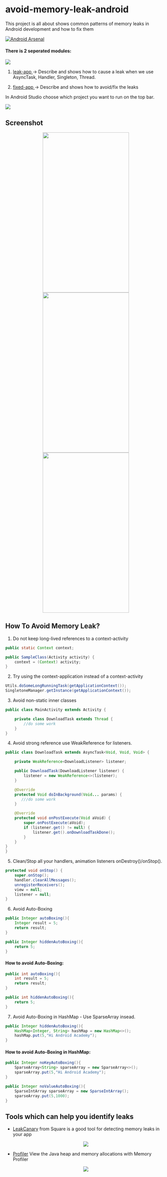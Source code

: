 # avoid-memory-leak-android

This project is all about shows common patterns of memory leaks in Android development and how to fix them

 [![Android Arsenal]( https://img.shields.io/badge/Android%20Arsenal-avoid--memory--leak--android-green.svg?style=flat )]( https://android-arsenal.com/details/1/6887 )
   
 #### There is 2 seperated modules:  
 <img src="https://i.ibb.co/jgMyJ3H/Screen-Shot-2019-05-29-at-17-52-56.png"/>
  



  1. [leak-app ](https://github.com/AliAsadi/avoid-memory-leak-android/tree/master/leak-app/src/main/java/aliasadi/memoryleak/leak)-> Describe and shows how to cause a leak when we use AsyncTask, Handler, Singleton, Thread.


 2. [fixed-app ](https://github.com/AliAsadi/avoid-memory-leak-android/tree/master/fixed-app/src/main/java/aliasadi/memoryleak/fixed)-> Describe and shows how to avoid/fix the leaks

In Android Studio choose which project you want to run on the top bar.

<img src="https://i.ibb.co/B4pZwYc/Screen-Shot-2019-05-29-at-17-48-53.png"/>

<p align="left">
</p>

 ## Screenshot
<p align="center">
<img src="https://github.com/AliAsadi/avoid-memory-leak-android/blob/master/screenshot/fixed-app.png" height="500" width="270">
<img src="https://github.com/AliAsadi/avoid-memory-leak-android/blob/master/screenshot/dump-memory.png" height="500" width="270">
<img src="https://github.com/AliAsadi/avoid-memory-leak-android/blob/master/screenshot/leaks.png" height="500" width="270">
</p>


## How To Avoid Memory Leak?

1. Do not keep long-lived references to a context-activity

```Java
public static Context context;

public SampleClass(Activity activity) {
    context = (Context) activity;
}
```


2. Try using the context-application instead of a context-activity

```Java
Utils.doSomeLongRunningTask(getApplicationContext());
SingletoneManager.getInstance(getApplicationContext());
```

3. Avoid non-static inner classes

```Java
public class MainActivity extends Activity {

    private class DownloadTask extends Thread {
        //do some work 
    }
}
```

4. Avoid strong reference use WeakReference for listeners.

```Java
public class DownloadTask extends AsyncTask<Void, Void, Void> {

    private WeakReference<DownloadListener> listener;

    public DownloadTask(DownloadListener listener) {
        listener = new WeakReference<>(listener);
    }

    @Override
    protected Void doInBackground(Void... params) {
       ///do some work
    }

    @Override
    protected void onPostExecute(Void aVoid) {
        super.onPostExecute(aVoid);
        if (listener.get() != null) {
            listener.get().onDownloadTaskDone();
        }
    }
}
}
```

5. Clean/Stop all your handlers, animation listeners onDestroy()/onStop().

```Java
protected void onStop() {
    super.onStop();
    handler.clearAllMessages();
    unregisterReceivers();
    view = null;
    listener = null;
}
```

6. Avoid Auto-Boxing

```Java
public Integer autoBoxing(){
    Integer result = 5;
    return result;
}
```

```Java
public Integer hiddenAutoBoxing(){
    return 5;
}
```
#### How to avoid Auto-Boxing:

```Java
public int autoBoxing(){
    int result = 5;
    return result;
}
```

```Java
public int hiddenAutoBoxing(){
    return 5;
}
```

7. Avoid Auto-Boxing in HashMap - Use SparseArray insead.

```Java
public Integer hiddenAutoBoxing(){
    HashMap<Integer, String> hashMap = new HashMap<>();
    hashMap.put(5,"Hi Android Academy");
}
```

#### How to avoid Auto-Boxing in HashMap:
 
```Java
public Integer noKeyAutoBoxing(){
    SparseArray<String> sparseArray = new SparseArray<>();
    sparseArray.put(5,"Hi Android Academy");
}
```

```Java
public Integer noValueAutoBoxing(){
    SparseIntArray sparseArray = new SparseIntArray();
    sparseArray.put(5,1000);
}
```

##  Tools which can help you identify leaks

* [LeakCanary](https://github.com/square/leakcanary) from Square is a good tool for detecting memory leaks in your app 

<p align="center">
<img src="https://github.com/AliAsadi/avoid-memory-leak-android/blob/master/screenshot/leakcanary.png"/>
</p>

* [Profiler](https://developer.android.com/studio/profile/android-profiler) View the Java heap and memory allocations with Memory Profiler

<p align="center">
<img src="https://github.com/AliAsadi/avoid-memory-leak-android/blob/master/screenshot/profiler.png"/>
</p>
